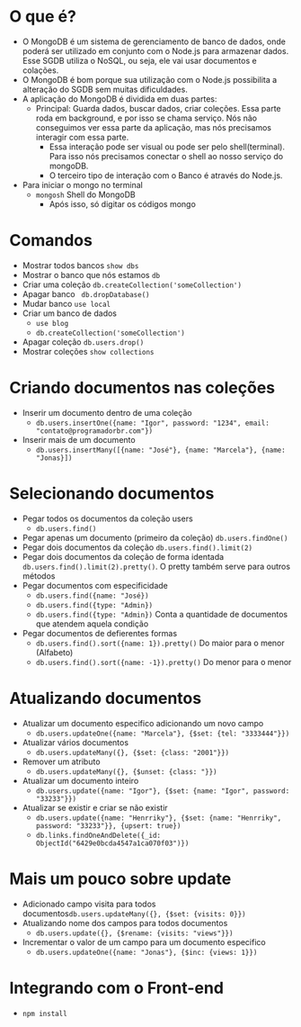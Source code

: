 # O que é?

- O MongoDB é um sistema de gerenciamento de banco de dados, onde poderá ser utilizado em conjunto com o Node.js para 
armazenar dados. Esse SGDB utiliza o NoSQL, ou seja, ele vai usar documentos e colações.
- O MongoDB é bom porque sua utilização com o Node.js possibilita a alteração do SGDB sem muitas dificuldades.
- A aplicação do MongoDB é dividida em duas partes:
    - Principal: Guarda dados, buscar dados, criar coleções. Essa parte roda em background, e por isso se chama serviço. Nós não conseguimos ver essa parte da aplicação, mas nós precisamos interagir com essa parte.
        - Essa interação pode ser visual ou pode ser pelo shell(terminal). Para isso nós precisamos conectar o shell ao nosso serviço do mongoDB.
        - O terceiro tipo de interação com o Banco é através do Node.js.
- Para iniciar o mongo no terminal
    - `mongosh` Shell do MongoDB
        - Após isso, só digitar os códigos mongo

# Comandos

- Mostrar todos bancos `show dbs`
- Mostrar o banco que nós estamos `db`
- Criar uma coleção `db.createCollection('someCollection')`
- Apagar banco ` db.dropDatabase()`
- Mudar banco `use local` 
- Criar um banco de dados
    - `use blog`
    - `db.createCollection('someCollection')`
- Apagar coleção `db.users.drop()`
- Mostrar coleções `show collections`

# Criando documentos nas coleções

- Inserir um documento dentro de uma coleção 
    - `db.users.insertOne({name: "Igor", password: "1234", email: "contato@programadorbr.com"})`
- Inserir mais de um documento 
    - `db.users.insertMany([{name: "José"}, {name: "Marcela"}, {name: "Jonas}])`

# Selecionando documentos

- Pegar todos os documentos da coleção users
    - `db.users.find()`
- Pegar apenas um documento (primeiro da coleção) `db.users.findOne()`
- Pegar dois documentos da coleção `db.users.find().limit(2)`
- Pegar dois documentos da coleção de forma identada `db.users.find().limit(2).pretty()`. O pretty também serve para outros métodos
- Pegar documentos com especificidade
    - `db.users.find({name: "José})`
    - `db.users.find({type: "Admin})`
    - `db.users.find({type: "Admin})` Conta a quantidade de documentos que atendem aquela condição
- Pegar documentos de defierentes formas
    - `db.users.find().sort({name: 1}).pretty()` Do maior para o menor (Alfabeto)
    - `db.users.find().sort({name: -1}).pretty()` Do menor para o menor

# Atualizando documentos

- Atualizar um documento especifico adicionando um novo campo
    - `db.users.updateOne({name: "Marcela"}, {$set: {tel: "3333444"}})`
- Atualizar vários documentos
    - `db.users.updateMany({}, {$set: {class: "2001"}})`
- Remover um atributo
    - `db.users.updateMany({}, {$unset: {class: "}})`
- Atualizar um documento inteiro
    - `db.users.update({name: "Igor"}, {$set: {name: "Igor", password: "33233"}})`
- Atualizar se existir e criar se não existir
    - `db.users.update({name: "Henrriky"}, {$set: {name: "Henrriky", password: "33233"}}, {upsert: true})`
    - `db.links.findOneAndDelete({_id: ObjectId("6429e0bcda4547a1ca070f03")})`

# Mais um pouco sobre update

- Adicionado campo visita para todos documentos`db.users.updateMany({}, {$set: {visits: 0}})`
- Atualizando nome dos campos para todos documentos
    - `db.users.update({}, {$rename: {visits: "views"}})`
- Incrementar o valor de um campo para um documento especifico
    - `db.users.updateOne({name: "Jonas"}, {$inc: {views: 1}})`

# Integrando com o Front-end

- `npm install `